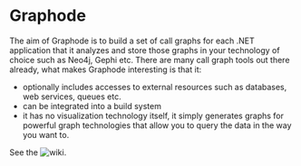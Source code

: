# Graphode
The aim of Graphode is to build a set of call graphs for each .NET application that it analyzes and store those graphs in your technology of choice such as Neo4j, Gephi etc. There are many call graph tools out there already, what makes Graphode interesting is that it:
- optionally includes accesses to external resources such as databases, web services, queues etc.
- can be integrated into a build system
- it has no visualization technology itself, it simply generates graphs for powerful graph technologies that allow you to query the data in the way you want to.

See the ![wiki](https://github.com/Vanlightly/Graphode/wiki).
